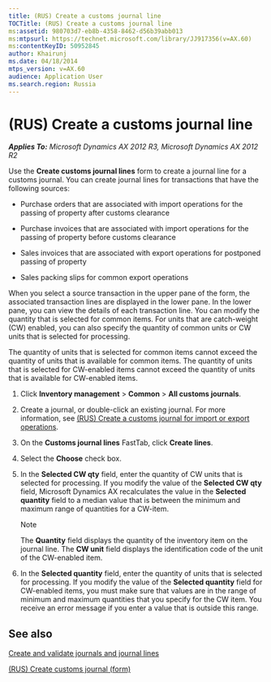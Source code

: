 ```yaml
---
title: (RUS) Create a customs journal line
TOCTitle: (RUS) Create a customs journal line
ms:assetid: 980703d7-eb8b-4358-8462-d56b39abb013
ms:mtpsurl: https://technet.microsoft.com/library/JJ917356(v=AX.60)
ms:contentKeyID: 50952845
author: Khairunj
ms.date: 04/18/2014
mtps_version: v=AX.60
audience: Application User
ms.search.region: Russia
---
```


# (RUS) Create a customs journal line 


_**Applies To:** Microsoft Dynamics AX 2012 R3, Microsoft Dynamics AX 2012 R2_

Use the **Create customs journal lines** form to create a journal line for a customs journal. You can create journal lines for transactions that have the following sources:

  - Purchase orders that are associated with import operations for the passing of property after customs clearance

  - Purchase invoices that are associated with import operations for the passing of property before customs clearance

  - Sales invoices that are associated with export operations for postponed passing of property

  - Sales packing slips for common export operations

When you select a source transaction in the upper pane of the form, the associated transaction lines are displayed in the lower pane. In the lower pane, you can view the details of each transaction line. You can modify the quantity that is selected for common items. For units that are catch-weight (CW) enabled, you can also specify the quantity of common units or CW units that is selected for processing.

The quantity of units that is selected for common items cannot exceed the quantity of units that is available for common items. The quantity of units that is selected for CW-enabled items cannot exceed the quantity of units that is available for CW-enabled items.

1.  Click **Inventory management** \> **Common** \> **All customs journals**.

2.  Create a journal, or double-click an existing journal. For more information, see [(RUS) Create a customs journal for import or export operations](rus-create-a-customs-journal-for-import-or-export-operations.md).

3.  On the **Customs journal lines** FastTab, click **Create lines**.

4.  Select the **Choose** check box.

5.  In the **Selected CW qty** field, enter the quantity of CW units that is selected for processing. If you modify the value of the **Selected CW qty** field, Microsoft Dynamics AX recalculates the value in the **Selected quantity** field to a median value that is between the minimum and maximum range of quantities for a CW-item.
    

    > [!NOTE]
    > <P>The <STRONG>Quantity</STRONG> field displays the quantity of the inventory item on the journal line. The <STRONG>CW unit</STRONG> field displays the identification code of the unit of the CW-enabled item.</P>



6.  In the **Selected quantity** field, enter the quantity of units that is selected for processing. If you modify the value of the **Selected quantity** field for CW-enabled items, you must make sure that values are in the range of minimum and maximum quantities that you specify for the CW item. You receive an error message if you enter a value that is outside this range.

## See also

[Create and validate journals and journal lines](create-and-validate-journals-and-journal-lines.md)

[(RUS) Create customs journal (form)](https://technet.microsoft.com/library/jj853226\(v=ax.60\))

  


